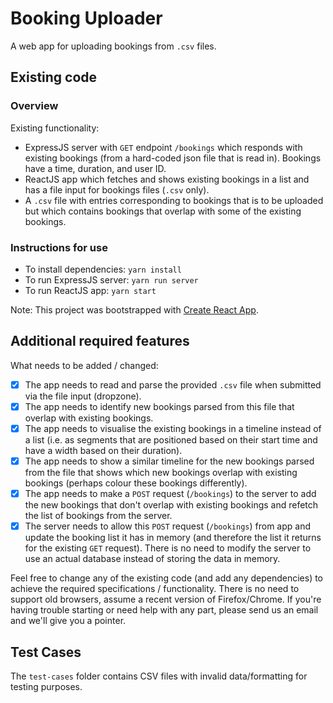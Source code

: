 # Booking Uploader

A web app for uploading bookings from `.csv` files.

## Existing code

### Overview

Existing functionality:

- ExpressJS server with `GET` endpoint `/bookings` which responds with existing bookings (from a hard-coded json file that is read in). Bookings have a time, duration, and user ID.
- ReactJS app which fetches and shows existing bookings in a list and has a file input for bookings files (`.csv` only).
- A `.csv` file with entries corresponding to bookings that is to be uploaded but which contains bookings that overlap with some of the existing bookings.

### Instructions for use

- To install dependencies: `yarn install`
- To run ExpressJS server: `yarn run server`
- To run ReactJS app: `yarn start`

Note: This project was bootstrapped with [Create React App](https://github.com/facebookincubator/create-react-app).

## Additional required features

What needs to be added / changed:

- [x] The app needs to read and parse the provided `.csv` file when submitted via the file input (dropzone).
- [x] The app needs to identify new bookings parsed from this file that overlap with existing bookings.
- [x] The app needs to visualise the existing bookings in a timeline instead of a list (i.e. as segments that are positioned based on their start time and have a width based on their duration).
- [x] The app needs to show a similar timeline for the new bookings parsed from the file that shows which new bookings overlap with existing bookings (perhaps colour these bookings differently).
- [x] The app needs to make a `POST` request (`/bookings`) to the server to add the new bookings that don't overlap with existing bookings and refetch the list of bookings from the server.
- [x] The server needs to allow this `POST` request (`/bookings`) from app and update the booking list it has in memory (and therefore the list it returns for the existing `GET` request). There is no need to modify the server to use an actual database instead of storing the data in memory.

Feel free to change any of the existing code (and add any dependencies) to achieve the required specifications / functionality. There is no need to support old browsers, assume a recent version of Firefox/Chrome. If you're having trouble starting or need help with any part, please send us an email and we'll give you a pointer.

## Test Cases

The `test-cases` folder contains CSV files with invalid data/formatting for testing purposes.

